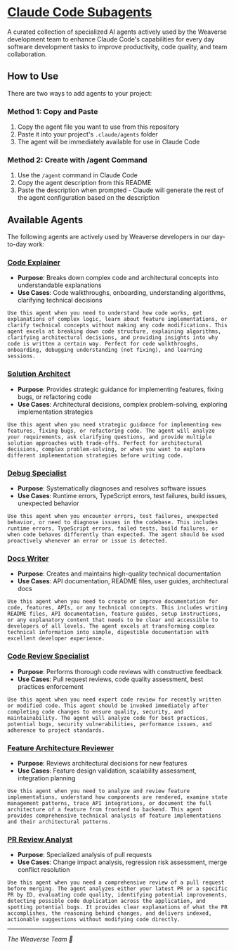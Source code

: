 # [Claude Code Subagents](https://docs.anthropic.com/en/docs/claude-code/sub-agents)

A curated collection of specialized AI agents actively used by the Weaverse development team to enhance Claude Code's capabilities for every day software development tasks to improve productivity, code quality, and team collaboration.

## How to Use

There are two ways to add agents to your project:

### Method 1: Copy and Paste
1. Copy the agent file you want to use from this repository
2. Paste it into your project's `.claude/agents` folder
3. The agent will be immediately available for use in Claude Code

### Method 2: Create with /agent Command
1. Use the `/agent` command in Claude Code
2. Copy the agent description from this README
3. Paste the description when prompted - Claude will generate the rest of the agent configuration based on the description


## Available Agents

The following agents are actively used by Weaverse developers in our day-to-day work:

### [Code Explainer](./agents/code-explainer.md)
- **Purpose**: Breaks down complex code and architectural concepts into understandable explanations
- **Use Cases**: Code walkthroughs, onboarding, understanding algorithms, clarifying technical decisions

```text
Use this agent when you need to understand how code works, get explanations of complex logic, learn about feature implementations, or clarify technical concepts without making any code modifications. This agent excels at breaking down code structure, explaining algorithms, clarifying architectural decisions, and providing insights into why code is written a certain way. Perfect for code walkthroughs, onboarding, debugging understanding (not fixing), and learning sessions.
```

### [Solution Architect](./agents/solution-architect.md)
- **Purpose**: Provides strategic guidance for implementing features, fixing bugs, or refactoring code
- **Use Cases**: Architectural decisions, complex problem-solving, exploring implementation strategies

```text
Use this agent when you need strategic guidance for implementing new features, fixing bugs, or refactoring code. The agent will analyze your requirements, ask clarifying questions, and provide multiple solution approaches with trade-offs. Perfect for architectural decisions, complex problem-solving, or when you want to explore different implementation strategies before writing code.
```

### [Debug Specialist](./agents/debug-specialist.md)
- **Purpose**: Systematically diagnoses and resolves software issues
- **Use Cases**: Runtime errors, TypeScript errors, test failures, build issues, unexpected behavior

```text
Use this agent when you encounter errors, test failures, unexpected behavior, or need to diagnose issues in the codebase. This includes runtime errors, TypeScript errors, failed tests, build failures, or when code behaves differently than expected. The agent should be used proactively whenever an error or issue is detected.
```

### [Docs Writer](./agents/docs-writer.md)
- **Purpose**: Creates and maintains high-quality technical documentation
- **Use Cases**: API documentation, README files, user guides, architectural docs

```text
Use this agent when you need to create or improve documentation for code, features, APIs, or any technical concepts. This includes writing README files, API documentation, feature guides, setup instructions, or any explanatory content that needs to be clear and accessible to developers of all levels. The agent excels at transforming complex technical information into simple, digestible documentation with excellent developer experience.
```

### [Code Review Specialist](./agents/code-review-specialist.md)
- **Purpose**: Performs thorough code reviews with constructive feedback
- **Use Cases**: Pull request reviews, code quality assessment, best practices enforcement

```text
Use this agent when you need expert code review for recently written or modified code. This agent should be invoked immediately after completing code changes to ensure quality, security, and maintainability. The agent will analyze code for best practices, potential bugs, security vulnerabilities, performance issues, and adherence to project standards.
```

### [Feature Architecture Reviewer](./agents/feature-architecture-reviewer.md)
- **Purpose**: Reviews architectural decisions for new features
- **Use Cases**: Feature design validation, scalability assessment, integration planning

```text
Use this agent when you need to analyze and review feature implementations, understand how components are rendered, examine state management patterns, trace API integrations, or document the full architecture of a feature from frontend to backend. This agent provides comprehensive technical analysis of feature implementations and their architectural patterns.
```

### [PR Review Analyst](./agents/pr-review-analyst.md)
- **Purpose**: Specialized analysis of pull requests
- **Use Cases**: Change impact analysis, regression risk assessment, merge conflict resolution

```text
Use this agent when you need a comprehensive review of a pull request before merging. The agent analyzes either your latest PR or a specific PR by ID, evaluating code quality, identifying potential improvements, detecting possible code duplication across the application, and spotting potential bugs. It provides clear explanations of what the PR accomplishes, the reasoning behind changes, and delivers indexed, actionable suggestions without modifying code directly.
```
---
*The Weaverse Team 🤝*